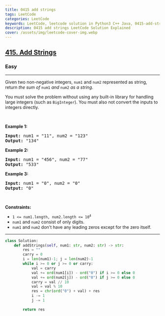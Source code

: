 ```yaml
---
title: 0415 add strings
tags: LeetCode
categories: LeetCode
keywords: LeetCode, leetcode solution in Python3 C++ Java, 0415-add-strings solution
description: 0415 add strings LeetCode Solution Explained
cover: /assets/img/leetcode-cover-img.webp
---
```





<h2><a href="https://leetcode.com/problems/add-strings/">415. Add Strings</a></h2><h3>Easy</h3><hr><div><p>Given two non-negative integers, <code>num1</code> and <code>num2</code> represented as string, return <em>the sum of</em> <code>num1</code> <em>and</em> <code>num2</code> <em>as a string</em>.</p>

<p>You must solve the problem without using any built-in library for handling large integers (such as <code>BigInteger</code>). You must also not convert the inputs to integers directly.</p>

<p>&nbsp;</p>
<p><strong class="example">Example 1:</strong></p>

<pre><strong>Input:</strong> num1 = "11", num2 = "123"
<strong>Output:</strong> "134"
</pre>

<p><strong class="example">Example 2:</strong></p>

<pre><strong>Input:</strong> num1 = "456", num2 = "77"
<strong>Output:</strong> "533"
</pre>

<p><strong class="example">Example 3:</strong></p>

<pre><strong>Input:</strong> num1 = "0", num2 = "0"
<strong>Output:</strong> "0"
</pre>

<p>&nbsp;</p>
<p><strong>Constraints:</strong></p>

<ul>
	<li><code>1 &lt;= num1.length, num2.length &lt;= 10<sup>4</sup></code></li>
	<li><code>num1</code> and <code>num2</code> consist of only digits.</li>
	<li><code>num1</code> and <code>num2</code> don't have any leading zeros except for the zero itself.</li>
</ul>
</div>

---




```python
class Solution:
    def addStrings(self, num1: str, num2: str) -> str:
        res = ""
        carry = 0
        i = len(num1)-1; j = len(num2)-1
        while i >= 0 or j >= 0 or carry:
            val = carry
            val += ord(num1[i]) - ord("0") if i >= 0 else 0
            val += ord(num2[j]) - ord("0") if j >= 0 else 0 
            carry = val // 10
            val = val % 10
            res = chr(ord("0") + val) + res
            i -= 1
            j -= 1
        
        return res
```
